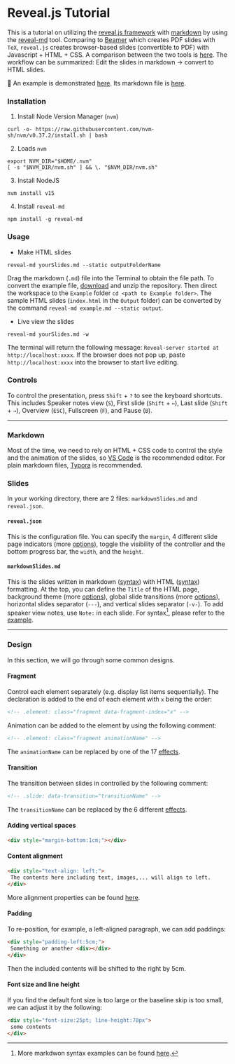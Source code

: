 # Reveal.js Tutorial

This is a tutorial on utilizing the [reveal.js framework](https://revealjs.com/) with [markdown](https://www.markdownguide.org/) by using the [reveal-md](https://github.com/webpro/reveal-md) tool. Comparing to [Beamer](https://www.overleaf.com/learn/latex/Beamer) which creates PDF slides with `TeX`, `reveal.js` creates browser-based slides (convertible to PDF) with Javascript + HTML + CSS. A comparison between the two tools is [here](https://www.maths.dur.ac.uk/users/s.m.fearn/blog/2020/revealjs/). The workflow can be summarized: Edit the slides in markdown → convert to HTML slides.

🚀 An example is demonstrated [here](https://www.haochehsu.com/slides/revealJS/index.html). Its markdown file is [here](https://github.com/howardhsumail/revealJS-Tutorial/blob/main/Example/example.md?plain=1).

### Installation

1. Install Node Version Manager (`nvm`)

```shell
curl -o- https://raw.githubusercontent.com/nvm-sh/nvm/v0.37.2/install.sh | bash
```

2. Loads `nvm`

```shell
export NVM_DIR="$HOME/.nvm"
[ -s "$NVM_DIR/nvm.sh" ] && \. "$NVM_DIR/nvm.sh"
```

3. Install NodeJS

```shell
nvm install v15
```

4. Install `reveal-md`

```shell
npm install -g reveal-md
```

### Usage

- Make HTML slides

```shell
reveal-md yourSlides.md --static outputFolderName
```

Drag the markdown (`.md`) file into the Terminal to obtain the file path. To convert the example file, [download](https://github.com/howardhsumail/revealJS-Tutorial/archive/refs/heads/main.zip) and unzip the repository. Then direct the workspace to the `Example` folder `cd <path to Example folder>`. The sample HTML slides (`index.html` in the `Output` folder) can be converted by the command `reveal-md example.md --static output`.

- Live view the slides

```shell
reveal-md yourSlides.md -w
```

The terminal will return the following message: `Reveal-server started at http://localhost:xxxx`. If the browser does not pop up, paste `http://localhost:xxxx` into the browser to start live editing.

### Controls

To control the presentation, press `Shift` + `?` to see the keyboard shortcuts. This includes Speaker notes view (`S`), First slide (`Shift` + `←`), Last slide (`Shift` + `→`), Overview (`ESC`), Fullscreen (`F`), and Pause (`B`).

---

### Markdown

Most of the time, we need to rely on HTML + CSS code to control the style and the animation of the slides, so [VS Code](https://code.visualstudio.com/) is the recommended editor. For plain markdown files, [Typora](https://typora.io/) is recommended.

### Slides

In your working directory, there are 2 files: `markdownSlides.md` and `reveal.json`.

#### `reveal.json`

This is the configuration file. You can specify the `margin`, 4 different slide page indicators (more [options](https://revealjs.com/slide-numbers/)), toggle the visibility of the controller and the bottom progress bar, the `width`, and the `height`.

#### `markdownSlides.md`

This is the slides written in markdown ([syntax](https://www.markdownguide.org/basic-syntax/)) with HTML ([syntax](https://www.w3schools.com/html/html5_syntax.asp)) formatting. At the top, you can define the `Title` of the HTML page, background theme (more [options](https://revealjs.com/themes/)), global slide transitions (more [options](https://revealjs.com/transitions/)), horizontal slides separator (`---`), and vertical slides separator (`-v-`). To add speaker view notes, use `Note:` in each slide. For syntax[^1], please refer to the [example](https://github.com/howardhsumail/revealJS-Tutorial/blob/main/Example/example.md?plain=1).

---

###  Design

In this section, we will go through some common designs. 

#### Fragment

Control each element separately (e.g. display list items sequentially). The declaration is added to the end of each element with `x` being the order:

```md
<!-- .element: class="fragment data-fragment-index="x" -->
```

Animation can be added to the element by using the following comment:

```md
<!-- .element: class="fragment animationName" -->
```
The `animationName` can be replaced by one of the 17 [effects](https://revealjs.com/fragments/).

#### Transition

The transition between slides in controlled by the following comment:

```md
<!-- .slide: data-transition="transitionName" -->
```
The `transitionName` can be replaced by the 6 different [effects](https://revealjs.com/transitions/).

#### Adding vertical spaces

```html
<div style="margin-bottom:1cm;"></div>
```

#### Content alignment

```html
<div style="text-align: left;">
 The contents here including text, images,... will align to left.
</div>
```
More alignment properties can be found [here](https://www.w3schools.com/cssref/pr_text_text-align.ASP).

#### Padding

To re-position, for example, a left-aligned paragraph, we can add paddings:

```html
<div style="padding-left:5cm;">
 Something or another <div></div>
</div>
```
Then the included contents will be shifted to the right by 5cm.

#### Font size and line height

If you find the default font size is too large or the baseline skip is too small, we can adjust it by the following:

```html
<div style="font-size:25pt; line-height:70px">
 some contents
</div>
```

[^1]: More markdwon syntax examples can be found [here](https://github.com/humrochagf/revelation/blob/main/example_slides/slides.md?plain=1).

